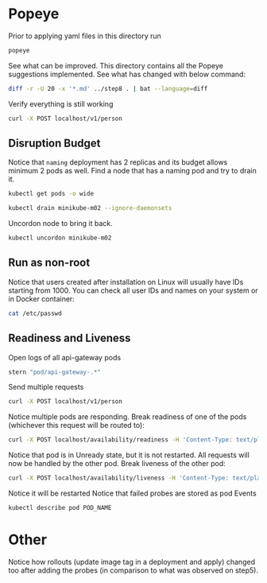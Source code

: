 # Popeye

Prior to applying yaml files in this directory run
```bash
popeye
```

See what can be improved. This directory contains all the Popeye suggestions implemented. See what has changed with below command:
```bash
diff -r -U 20 -x '*.md' ../step8 . | bat --language=diff
```

Verify everything is still working
```bash
curl -X POST localhost/v1/person
```

## Disruption Budget

Notice that `naming` deployment has 2 replicas and its budget allows minimum 2 pods as well.
Find a node that has a naming pod and try to drain it.
```bash
kubectl get pods -o wide
```
```bash
kubectl drain minikube-m02 --ignore-daemonsets
```

Uncordon node to bring it back.
```bash
kubectl uncordon minikube-m02
```

## Run as non-root

Notice that users created after installation on Linux will usually have IDs starting from 1000. You can check all user 
IDs and names on your system or in Docker container:
```bash
cat /etc/passwd
```

## Readiness and Liveness

Open logs of all api-gateway pods
```bash
stern "pod/api-gateway-.*"
```

Send multiple requests
```bash
curl -X POST localhost/v1/person
```

Notice multiple pods are responding. Break readiness of one of the pods (whichever this request will be routed to):
```bash
curl -X POST localhost/availability/readiness -H 'Content-Type: text/plain' -d 'REFUSING_TRAFFIC'
```
    
Notice that pod is in Unready state, but it is not restarted. All requests will now be handled by the other pod. Break liveness of the other pod:
```bash
curl -X POST localhost/availability/liveness -H 'Content-Type: text/plain' -d 'BROKEN'
```

Notice it will be restarted
Notice that failed probes are stored as pod Events
```bash
kubectl describe pod POD_NAME
```

# Other

Notice how rollouts (update image tag in a deployment and apply) changed too after adding the probes (in comparison to what was observed on step5).